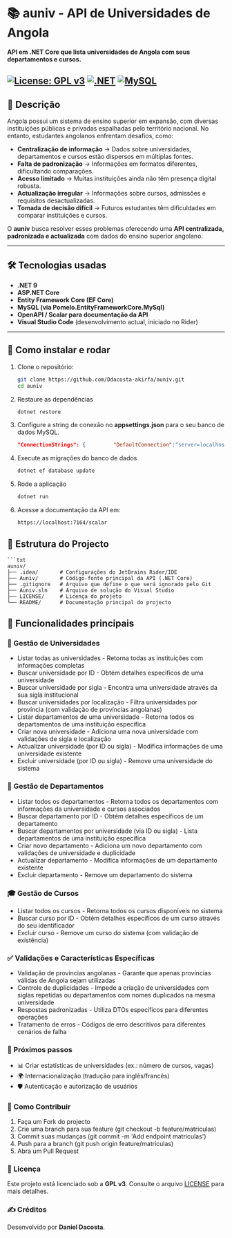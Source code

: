 # 📚 auniv -  API de Universidades de Angola

**API em .NET Core que lista universidades de Angola com seus departamentos e cursos.**

[![License: GPL v3](https://img.shields.io/badge/License-GPLv3-blue.svg)](https://www.gnu.org/licenses/gpl-3.0)
[![.NET](https://img.shields.io/badge/.NET-9-512BD4)](https://dotnet.microsoft.com/)
[![MySQL](https://img.shields.io/badge/MySQL-8.0-4479A1)](https://www.mysql.com/)
---

## 📖 Descrição

Angola possui um sistema de ensino superior em expansão, com diversas instituições públicas e privadas espalhadas pelo território nacional. No entanto, estudantes angolanos enfrentam desafios, como:

- **Centralização de informação** → Dados sobre universidades, departamentos e cursos estão dispersos em múltiplas fontes.  
- **Falta de padronização** → Informações em formatos diferentes, dificultando comparações.  
- **Acesso limitado** → Muitas instituições ainda não têm presença digital robusta.  
- **Actualização irregular** → Informações sobre cursos, admissões e requisitos desactualizadas.  
- **Tomada de decisão difícil** → Futuros estudantes têm dificuldades em comparar instituições e cursos.  

O **auniv** busca resolver esses problemas oferecendo uma **API centralizada, padronizada e actualizada** com dados do ensino superior angolano.

---

## 🛠️ Tecnologias usadas

- **.NET 9**  
- **ASP.NET Core**  
- **Entity Framework Core (EF Core)**  
- **MySQL (via Pomelo.EntityFrameworkCore.MySql)**  
- **OpenAPI / Scalar para documentação da API**  
- **Visual Studio Code** (desenvolvimento actual, iniciado no Rider)

---

## 🚀 Como instalar e rodar
1. Clone o repositório:

    ```bash
    git clone https://github.com/Ddacosta-akirfa/auniv.git
    cd auniv
2. Restaure as dependências
    ```bash
    dotnet restore
2. Configure a string de conexão no **appsettings.json** para o seu banco de dados MySQL.
    ```json
    "ConnectionStrings": {         "DefaultConnection":"server=localhost;port=tua_porta;database=aunivdb;user=teu_usuario;password=tua_senhaa" }
2. Execute as migrações do banco de dados
    ```bash
    dotnet ef database update
2. Rode a aplicação
    ```bash
    dotnet run
2. Acesse a documentação da API em:
    ```bash
    https://localhost:7164/scalar
## 📁 Estrutura do Projecto
    ```txt
    auniv/
    ├── .idea/       # Configurações do JetBrains Rider/IDE
    ├── Auniv/       # Código-fonte principal da API (.NET Core)
    ├── .gitignore   # Arquivo que define o que será ignorado pelo Git
    ├── Auniv.sln    # Arquivo de solução do Visual Studio
    ├── LICENSE/     # Licença do projeto
    └── README/      # Documentação principal do projecto

## __📌 Funcionalidades principais__

### 🏢 Gestão de Universidades
* Listar todas as universidades - Retorna todas as instituições com informações completas
* Buscar universidade por ID - Obtém detalhes específicos de uma universidade
* Buscar universidade por sigla - Encontra uma universidade através da sua sigla institucional
* Buscar universidades por localização - Filtra universidades por província (com validação de províncias angolanas)
* Listar departamentos de uma universidade - Retorna todos os departamentos de uma instituição específica
* Criar nova universidade - Adiciona uma nova universidade com validações de sigla e localização
* Actualizar universidade (por ID ou sigla) - Modifica informações de uma universidade existente
* Excluir universidade (por ID ou sigla) - Remove uma universidade do sistema

### 🏫 Gestão de Departamentos
* Listar todos os departamentos - Retorna todos os departamentos com informações da universidade e cursos associados
* Buscar departamento por ID - Obtém detalhes específicos de um departamento
* Buscar departamentos por universidade (via ID ou sigla) - Lista departamentos de uma instituição específica
* Criar novo departamento - Adiciona um novo departamento com validações de universidade e duplicidade
* Actualizar departamento - Modifica informações de um departamento existente
* Excluir departamento - Remove um departamento do sistema

### 🎓 Gestão de Cursos
* Listar todos os cursos - Retorna todos os cursos disponíveis no sistema
* Buscar curso por ID - Obtém detalhes específicos de um curso através do seu identificador
* Excluir curso - Remove um curso do sistema (com validação de existência)

### ✅ Validações e Características Específicas
* Validação de províncias angolanas - Garante que apenas províncias válidas de Angola sejam utilizadas
* Controle de duplicidades - Impede a criação de universidades com siglas repetidas ou departamentos com nomes duplicados na mesma universidade
* Respostas padronizadas - Utiliza DTOs específicos para diferentes operações
* Tratamento de erros - Códigos de erro descritivos para diferentes cenários de falha


### 📅 Próximos passos

* 📊 Criar estatísticas de universidades (ex.: número de cursos, vagas)
* 🌍 Internacionalização (tradução para inglês/francês)
* 🛡️ Autenticação e autorização de usuários

### 👥 Como Contribuir
1. Faça um Fork do projecto
2. Crie uma branch para sua feature (git checkout -b feature/matriculas)
3. Commit suas mudanças (git commit -m 'Add endpoint matriculas')
4. Push para a branch (git push origin feature/matriculas)
5. Abra um Pull Request

### 📜 Licença

Este projeto está licenciado sob a **GPL v3**. Consulte o arquivo [LICENSE](./LICENSE)
 para mais detalhes.

### ✍️ Créditos

Desenvolvido por **Daniel Dacosta**.